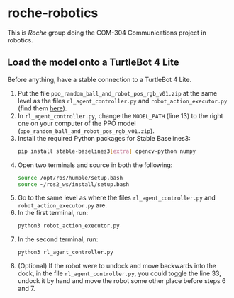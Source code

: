 # roche-robotics
This is *Roche* group doing the COM-304 Communications project in robotics.

## Load the model onto a TurtleBot 4 Lite
Before anything, have a stable connection to a TurtleBot 4 Lite.
1. Put the file `ppo_random_ball_and_robot_pos_rgb_v01.zip` at the same level as the files `rl_agent_controller.py` and `robot_action_executor.py` (find them [here](https://github.com/francelu/roche-robotics/tree/main/load)).  
2. In `rl_agent_controller.py`, change the `MODEL_PATH` (line 13) to the right one on your computer of the PPO model (`ppo_random_ball_and_robot_pos_rgb_v01.zip`).  
3. Install the required Python packages for Stable Baselines3:
    ```bash
    pip install stable-baselines3[extra] opencv-python numpy
4. Open two terminals and source in both the following:
    ```bash
    source /opt/ros/humble/setup.bash
    source ~/ros2_ws/install/setup.bash
    ```
5. Go to the same level as where the files `rl_agent_controller.py` and `robot_action_executor.py` are.
6. In the first terminal, run:
    ```bash
    python3 robot_action_executor.py
    ```
7. In the second terminal, run:
    ```bash
    python3 rl_agent_controller.py
    ```
8. (Optional) If the robot were to undock and move backwards into the dock, in the file `rl_agent_controller.py`, you could toggle the line 33, undock it by hand and move the robot some other place before steps 6 and 7.